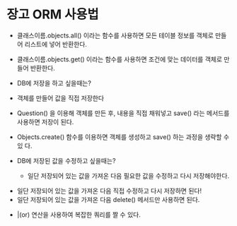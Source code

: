 장고 ORM 사용법
=============

- 클래스이름.objects.all() 이라는 함수를 사용하면
모든 테이블 정보를 객체로 만들어 리스트에 넣어 반환한다.

- 클래스이름.objects.get() 이라는 함수를 사용하면
조건에 맞는 데이터를 객체로 만들어 반환한다.

- DB에 저장을 하고 싶을때는?
* 객체를 만들어 값을 직접 저장한다
  
- Question() 을 이용해 객체를 만든 후, 내용을 직접 채워넣고
save() 라는 메서드를 사용하면 저장이 된다.

- Objects.create() 함수를 이용하면 객체를 생성하고 save() 하는 과정을 생략할 수 있
다.

- DB에 저장된 값을 수정하고 싶을때는?
  * 일단 저장되어 있는 값을 가져온 다음
필요한 값을 수정하고 다시 저장해야한다.
 * 일단 저장되어 있는 값을 가져온 다음 
직접 수정하고 다시 저장하면 된다!
 * 일단 저장되어 있는 값을 가져온 다음
delete() 메서드만 사용하면 된다.

- |(or) 연산을 사용하여 복잡한 쿼리를 짤 수 있다.

